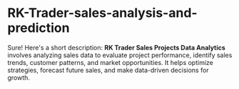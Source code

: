 # RK-Trader-sales-analysis-and-prediction
Sure! Here's a short description:  **RK Trader Sales Projects Data Analytics** involves analyzing sales data to evaluate project performance, identify sales trends, customer patterns, and market opportunities. It helps optimize strategies, forecast future sales, and make data-driven decisions for growth.
